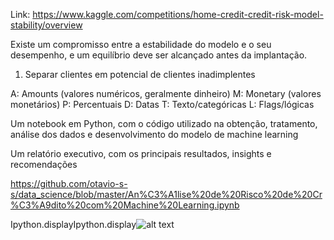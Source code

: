 Link: https://www.kaggle.com/competitions/home-credit-credit-risk-model-stability/overview


 Existe um compromisso entre a estabilidade do modelo e o seu desempenho, e um equilíbrio deve ser alcançado antes da implantação.

 1. Separar clientes em potencial de clientes inadimplentes


A: Amounts (valores numéricos, geralmente dinheiro)
M: Monetary (valores monetários)
P: Percentuais
D: Datas
T: Texto/categóricas
L: Flags/lógicas


Um notebook em Python, com o código utilizado na obtenção, tratamento, análise dos dados e desenvolvimento do modelo de machine learning

Um relatório executivo, com os principais resultados, insights e recomendações




https://github.com/otavio-s-s/data_science/blob/master/An%C3%A1lise%20de%20Risco%20de%20Cr%C3%A9dito%20com%20Machine%20Learning.ipynb


Ipython.displayIpython.display![alt text](image.png)